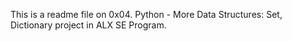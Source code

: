This is a readme file on 0x04. Python - More Data Structures: Set, Dictionary project in ALX SE Program.
